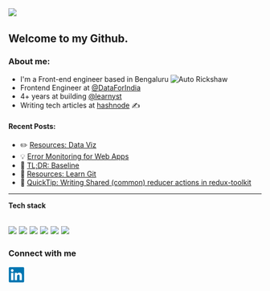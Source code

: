 <div><img src="https://media.giphy.com/media/xT3i1acWS2AQRKHgZi/giphy.gif?cid=ecf05e476alxeowvj8b4uqq9736lj0rojddc2jnkbawboo75&ep=v1_gifs_search&rid=giphy.gif&ct=g" width="200" /></div>

<h2>Welcome to my Github.</h2>

### About me:

* I'm a Front-end engineer based in Bengaluru <img src="https://raw.githubusercontent.com/Tarikul-Islam-Anik/Animated-Fluent-Emojis/master/Emojis/Travel%20and%20places/Auto%20Rickshaw.png" alt="Auto Rickshaw" width="25" />
* Frontend Engineer at [@DataForIndia](https://github.com/dataforindia)
* 4+ years at building [@learnyst](https://github.com/learnyst)
* Writing tech articles at [hashnode](https://gzamann.hashnode.dev/) ✍

#### Recent Posts:
<!-- BLOGPOSTS:START -->
 - ✏️ [Resources: Data Viz](https://gzamann.hashnode.dev/resources-data-viz)
 - 💡 [Error Monitoring for Web Apps](https://gzamann.hashnode.dev/error-monitoring-for-web-apps)
 - 🍻 [TL;DR: Baseline](https://gzamann.hashnode.dev/tldr-baseline)
 - 🍍 [Resources: Learn Git](https://gzamann.hashnode.dev/resources-learn-git)
 - 🍍 [QuickTip: Writing Shared &lpar;common&rpar; reducer actions in redux-toolkit](https://gzamann.hashnode.dev/quicktip-writing-shared-common-reducer-actions-in-redux-toolkit)<!-- BLOGPOSTS:END -->
-----------
**Tech stack**

<img src="https://img.shields.io/badge/javascript-%23323330.svg?style=for-the-badge&logo=javascript&logoColor=%23F7DF1E" height="20" /> <img src="https://img.shields.io/badge/TypeScript-007ACC?style=for-the-badge&logo=typescript&logoColor=white" height="20" /> <img src="https://img.shields.io/badge/React-20232A?style=for-the-badge&logo=react&logoColor=61DAFB" height="20" /> <img src="https://img.shields.io/badge/Redux-593D88?style=for-the-badge&logo=redux&logoColor=white" height="20" /> <img src="https://img.shields.io/badge/css3-%231572B6.svg?style=for-the-badge&logo=css3&logoColor=white" height="20" /> <img src="https://img.shields.io/badge/-GraphQL-E10098?style=for-the-badge&logo=graphql&logoColor=white" height="20" />
----------
### Connect with me
<a href="https://www.linkedin.com/in/gzamann">
  <img height="32" width="32" src="https://github.com/devicons/devicon/blob/master/icons/linkedin/linkedin-original.svg" />
</a>
